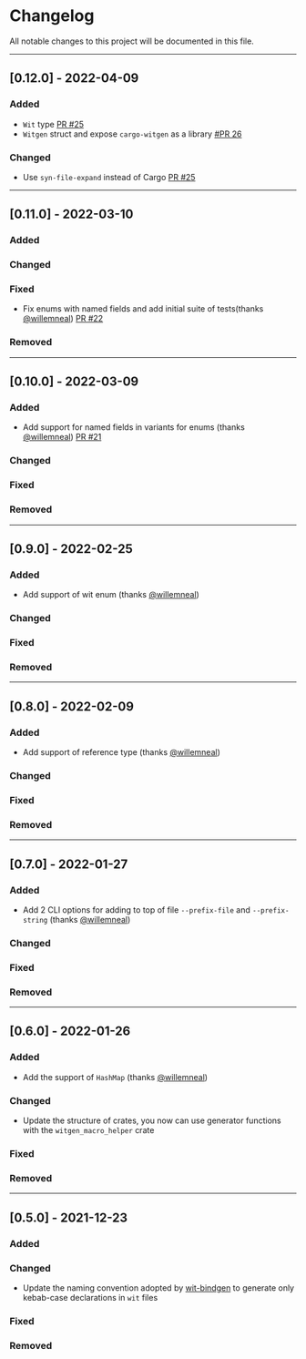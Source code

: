 # Changelog

All notable changes to this project will be documented in this file.

---
## [0.12.0] - 2022-04-09
### Added
- `Wit` type [PR #25](https://github.com/bnjjj/witgen/pull/25)
- `Witgen` struct and expose `cargo-witgen` as a library [#PR 26](https://github.com/bnjjj/witgen/pull/25)
### Changed
 - Use `syn-file-expand` instead of Cargo [PR #25](https://github.com/bnjjj/witgen/pull/25)
---
## [0.11.0] - 2022-03-10
### Added
### Changed
### Fixed
- Fix enums with named fields and add initial suite of tests(thanks [@willemneal](https://github.com/willemneal)) [PR #22](https://github.com/bnjjj/witgen/pull/22)
### Removed

---
## [0.10.0] - 2022-03-09
### Added
- Add support for named fields in variants for enums (thanks [@willemneal](https://github.com/willemneal)) [PR #21](https://github.com/bnjjj/witgen/pull/21)
### Changed
### Fixed
### Removed

---
## [0.9.0] - 2022-02-25
### Added
- Add support of wit enum (thanks [@willemneal](https://github.com/willemneal))
### Changed
### Fixed
### Removed

---
## [0.8.0] - 2022-02-09
### Added
- Add support of reference type (thanks [@willemneal](https://github.com/willemneal))
### Changed
### Fixed
### Removed

---
## [0.7.0] - 2022-01-27
### Added
- Add 2 CLI options for adding to top of file `--prefix-file` and `--prefix-string` (thanks [@willemneal](https://github.com/willemneal))
### Changed
### Fixed
### Removed

---
## [0.6.0] - 2022-01-26
### Added
- Add the support of `HashMap` (thanks [@willemneal](https://github.com/willemneal))
### Changed
- Update the structure of crates, you now can use generator functions with the `witgen_macro_helper` crate
### Fixed
### Removed

---
## [0.5.0] - 2021-12-23
### Added
### Changed
- Update the naming convention adopted by [wit-bindgen](https://github.com/bytecodealliance/wit-bindgen/pull/119) to generate only kebab-case declarations in `wit` files
### Fixed
### Removed
